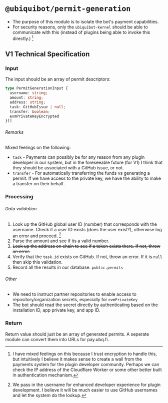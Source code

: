 # `@ubiquibot/permit-generation`

- The purpose of this module is to isolate the bot's payment capabilities. 
- For security reasons, only the `ubiquibot-kernel` should be able to communicate with this (instead of plugins being able to invoke this directly.) [^1^]

## V1 Technical Specification

### Input

The input should be an array of permit descriptors:

```typescript
type PermitGenerationInput { 
  username: string;
  amount: string;
  address: string;
  task: GitHubIssue | null;  
  transfer: boolean;
  evmPrivateKeyEncrypted
}[]
```
###### Remarks

Mixed feelings on the following:

- `task` - Payments can possibly be for any reason from any plugin developer in our system, but in the foreseeable future (for V1) I think that they should be associated with a GitHub issue, or not. 
- `transfer` - For automatically transferring the funds vs generating a permit. If we have access to the private key, we have the ability to make a transfer on their behalf. 

### Processing  

###### Data validation

1. Look up the GitHub global user ID (number) that corresponds with the username. Check if a user ID exists (does the user exist?), otherwise log an error and proceed. [^2^]
2. Parse the amount and see if its a valid number.
3. ~~Look up the address on chain to see if a token exists there. If not, throw an error.~~
4. Verify that the `task.id` exists on GitHub. If not, throw an error. If it is `null` then skip this validation.
5. Record all the results in our database. `public.permits`

###### Other

- We need to instruct partner repositories to enable access to repository/organization secrets, especially for `evmPrivateKey`
- The bot should read the secret directly by authenticating based on the installation ID, app private key, and app ID. 

### Return

Return value should just be an array of generated permits. A seperate module can convert them into URLs for pay.ubq.fi. 

[^1^]: I have mixed feelings on this because I trust encryption to handle this, but intuitively I believe it makes sense to create a wall from the payments system for the plugin developer community. Perhaps we can check the IP address of the Cloudflare Worker or some other better built in authentication mechanism. 
[^2^]: We pass in the username for enhanced developer experience for plugin development. I believe it will be much easier to use GitHub usernames and let the system do the lookup. 
